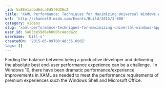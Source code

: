 ```yaml
---
_id: 5a88e1adbd6dca0d5f0d26c2
title: "XAML Performance: Techniques for Maximizing Universal Windows App Experiences Built with XAML"
url: 'http://channel9.msdn.com/Events/Build/2015/3-698'
category: videos
slug: 'xaml-performance-techniques-for-maximizing-universal-windows-app-experiences-built-with-xaml'
user_id: 5a83ce59d6eb0005c4ecda2c
username: 'bill-s'
createdOn: '2015-05-09T08:48:55.000Z'
tags: []
---
```


Finding the balance between being a productive developer and delivering the absolute best end-user performance experience can be a challenge.  In Windows 10, there have been dramatic performance/experience improvements in XAML as needed to meet the performance requirements of premium experiences such the Windows Shell and Microsoft Office.
